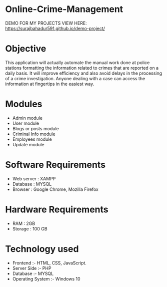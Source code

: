 # Online-Crime-Management
DEMO FOR MY PROJECTS
VIEW HERE: https://surajbahadur591.github.io/demo-project/

# Objective
This application will actually automate the manual work done at police stations formatting the information related to crimes that are reported on a daily basis. It will improve efficiency and also avoid delays in the processing of a crime investigation. Anyone dealing with a case can access the information at fingertips in the easiest way.

# Modules
* Admin module
* User module
* Blogs or posts module
* Criminal Info module
* Employees module
* Update module

# Software Requirements
* Web server : XAMPP
* Database : MYSQL
* Browser : Google Chrome, Mozilla Firefox

# Hardware Requirements
* RAM : 2GB
* Storage : 100 GB

# Technology used 
* Frontend :- HTML, CSS, JavaScript.
* Server Side :- PHP
* Database :- MYSQL
* Operating System :- Windows 10

